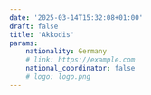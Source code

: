 ```yaml
---
date: '2025-03-14T15:32:08+01:00'
draft: false
title: 'Akkodis'
params:
    nationality: Germany
    # link: https://example.com
    national_coordinator: false
    # logo: logo.png
---
```

